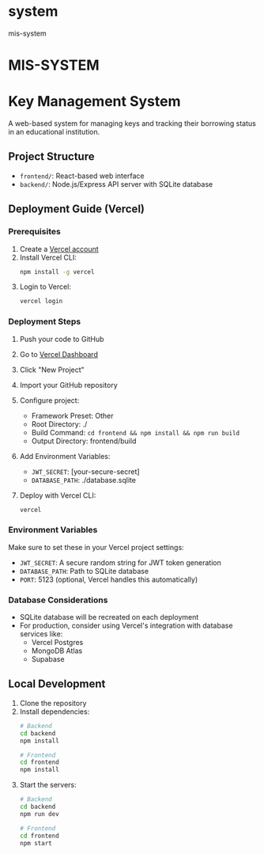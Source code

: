 # system
 mis-system
# MIS-SYSTEM

# Key Management System

A web-based system for managing keys and tracking their borrowing status in an educational institution.

## Project Structure
- `frontend/`: React-based web interface
- `backend/`: Node.js/Express API server with SQLite database

## Deployment Guide (Vercel)

### Prerequisites
1. Create a [Vercel account](https://vercel.com/signup)
2. Install Vercel CLI:
   ```bash
   npm install -g vercel
   ```
3. Login to Vercel:
   ```bash
   vercel login
   ```

### Deployment Steps
1. Push your code to GitHub
2. Go to [Vercel Dashboard](https://vercel.com/dashboard)
3. Click "New Project"
4. Import your GitHub repository
5. Configure project:
   - Framework Preset: Other
   - Root Directory: ./
   - Build Command: `cd frontend && npm install && npm run build`
   - Output Directory: frontend/build
6. Add Environment Variables:
   - `JWT_SECRET`: [your-secure-secret]
   - `DATABASE_PATH`: ./database.sqlite

7. Deploy with Vercel CLI:
   ```bash
   vercel
   ```

### Environment Variables
Make sure to set these in your Vercel project settings:
- `JWT_SECRET`: A secure random string for JWT token generation
- `DATABASE_PATH`: Path to SQLite database
- `PORT`: 5123 (optional, Vercel handles this automatically)

### Database Considerations
- SQLite database will be recreated on each deployment
- For production, consider using Vercel's integration with database services like:
  - Vercel Postgres
  - MongoDB Atlas
  - Supabase

## Local Development
1. Clone the repository
2. Install dependencies:
   ```bash
   # Backend
   cd backend
   npm install

   # Frontend
   cd frontend
   npm install
   ```
3. Start the servers:
   ```bash
   # Backend
   cd backend
   npm run dev

   # Frontend
   cd frontend
   npm start
   ```
